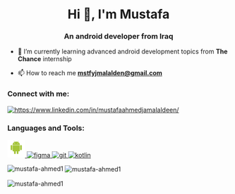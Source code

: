 <h1 align="center">Hi 👋, I'm Mustafa</h1>
<h3 align="center">An android developer from Iraq</h3>

- 🌱 I’m currently learning advanced android development topics from **The Chance** internship

- 📫 How to reach me **mstfyjmalalden@gmail.com**

<h3 align="left">Connect with me:</h3>
<p align="left">
<a href="https://linkedin.com/in/https://www.linkedin.com/in/mustafaahmedjamalaldeen/" target="blank"><img align="center" src="https://raw.githubusercontent.com/rahuldkjain/github-profile-readme-generator/master/src/images/icons/Social/linked-in-alt.svg" alt="https://www.linkedin.com/in/mustafaahmedjamalaldeen/" height="30" width="40" /></a>
</p>

<h3 align="left">Languages and Tools:</h3>
<p align="left"> <a href="https://developer.android.com" target="_blank" rel="noreferrer"> <img src="https://raw.githubusercontent.com/devicons/devicon/master/icons/android/android-original-wordmark.svg" alt="android" width="40" height="40"/> </a> <a href="https://www.figma.com/" target="_blank" rel="noreferrer"> <img src="https://www.vectorlogo.zone/logos/figma/figma-icon.svg" alt="figma" width="40" height="40"/> </a> <a href="https://git-scm.com/" target="_blank" rel="noreferrer"> <img src="https://www.vectorlogo.zone/logos/git-scm/git-scm-icon.svg" alt="git" width="40" height="40"/> </a> <a href="https://kotlinlang.org" target="_blank" rel="noreferrer"> <img src="https://www.vectorlogo.zone/logos/kotlinlang/kotlinlang-icon.svg" alt="kotlin" width="40" height="40"/> </a> </p>

<p><img align="left" src="https://github-readme-stats.vercel.app/api/top-langs?username=mustafa-ahmed1&show_icons=true&locale=en&layout=compact" alt="mustafa-ahmed1" /></p>

<p>&nbsp;<img align="center" src="https://github-readme-stats.vercel.app/api?username=mustafa-ahmed1&show_icons=true&locale=en" alt="mustafa-ahmed1" /></p>

<p><img align="center" src="https://github-readme-streak-stats.herokuapp.com/?user=mustafa-ahmed1&" alt="mustafa-ahmed1" /></p>
